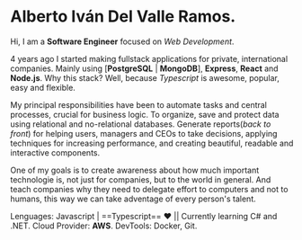 # Alberto  Iván Del Valle Ramos.

Hi, I am a **Software Engineer** focused on *Web Development*.

4 years ago I started making fullstack applications for private, international companies. Mainly using [**PostgreSQL** | **MongoDB**], __Express__, __React__ and __Node.js__. Why this stack? Well, because *Typescript* is awesome, popular, easy and flexible. 

My principal responsibilities have been to automate tasks and central processes, crucial for business logic. To organize, save and protect data using relational and no-relational databases. Generate reports(*back to front*) for helping users, managers and CEOs to take decisions, applying techniques for increasing performance, and creating beautiful, readable and interactive components. 

One of my goals is to create awareness about how much important technologie is, not just for companies, but to the world in general. And teach companies why they need to delegate effort to computers and not to humans, this way we can take adventage of every person's talent.

Lenguages: Javascript | ==Typescript== ♥️  || Currently learning C# and .NET.
Cloud Provider: **AWS**.
DevTools: Docker, Git.

